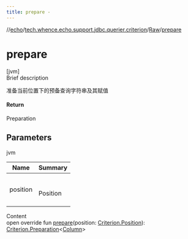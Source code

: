 ```yaml
---
title: prepare -
---
```

//[echo](../../index.md)/[tech.whence.echo.support.jdbc.querier.criterion](../index.md)/[Raw](index.md)/[prepare](prepare.md)



# prepare  
[jvm]  
Brief description  


准备当前位置下的预备查询字符串及其赋值



#### Return  


Preparation<Column>



## Parameters  
  
jvm  
  
|  Name|  Summary| 
|---|---|
| position| <br><br>Position<br><br>
  
  
Content  
open override fun [prepare](prepare.md)(position: [Criterion.Position](../../tech.whence.echo.support.jdbc.querier.component/-criterion/-position/index.md)): [Criterion.Preparation](../../tech.whence.echo.support.jdbc.querier.component/-criterion/-preparation/index.md)<[Column](../../tech.whence.echo.support.jdbc.querier.component/-column/index.md)>  



